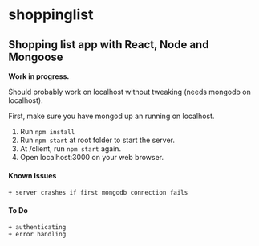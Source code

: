 # shoppinglist
## Shopping list app with React, Node and Mongoose

**Work in progress.**

Should probably work on localhost without tweaking (needs mongodb on localhost).


First, make sure you have mongod up an running on localhost.


1. Run `npm install`
2. Run `npm start` at root folder to start the server.
3. At /client, run `npm start` again.
4. Open localhost:3000 on your web browser.



#### Known Issues
    + server crashes if first mongodb connection fails


#### To Do
    + authenticating
    + error handling
